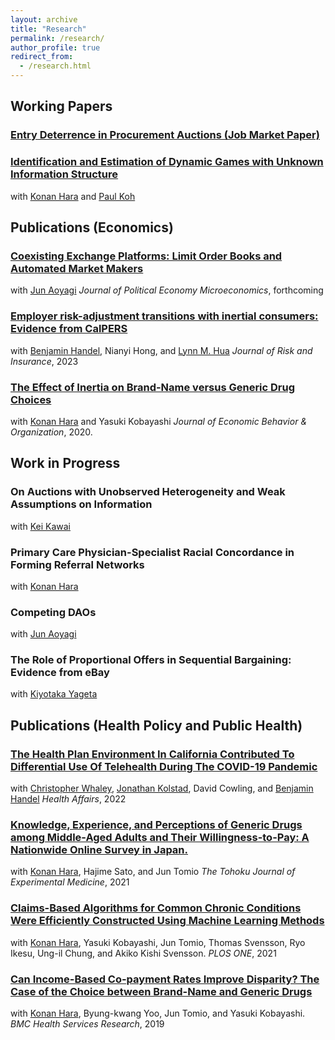 ```yaml
---
layout: archive
title: "Research"
permalink: /research/
author_profile: true
redirect_from: 
  - /research.html
---
```



## Working Papers

### [Entry Deterrence in Procurement Auctions (Job Market Paper)](https://yukiito.github.io/files/Ito_EntryDeterrence.pdf)

### [Identification and Estimation of Dynamic Games with Unknown Information Structure](https://arxiv.org/abs/2205.03706)
with [Konan Hara](https://harakonan.github.io/) and [Paul Koh](https://www.pskoh.com/)

## Publications (Economics)

### [Coexisting Exchange Platforms: Limit Order Books and Automated Market Makers](https://papers.ssrn.com/sol3/papers.cfm?abstract_id=3808755)
with [Jun Aoyagi](https://jun-aoyagi.webnode.page/)
 *Journal of Political Economy Microeconomics*, forthcoming

### [Employer risk-adjustment transitions with inertial consumers: Evidence from CalPERS](https://onlinelibrary.wiley.com/doi/full/10.1111/jori.12417)
with [Benjamin Handel](https://www.benjaminhandel.com/), Nianyi Hong, and [Lynn M. Hua](https://www.lynnmhua.com/)
*Journal of Risk and Insurance*, 2023


### [The Effect of Inertia on Brand-Name versus Generic Drug Choices](https://www.sciencedirect.com/science/article/pii/S0167268119304147?via%3Dihub)
with [Konan Hara](https://harakonan.github.io/) and Yasuki Kobayashi
*Journal of Economic Behavior & Organization*, 2020.

## Work in Progress

### On Auctions with Unobserved Heterogeneity and Weak Assumptions on Information
with [Kei Kawai](http://keikawai.com/)

### Primary Care Physician-Specialist Racial Concordance in Forming Referral Networks
with [Konan Hara](https://harakonan.github.io/)

### Competing DAOs
with [Jun Aoyagi](https://jun-aoyagi.webnode.page/)

### The Role of Proportional Offers in Sequential Bargaining: Evidence from eBay
with [Kiyotaka Yageta](https://sites.google.com/view/kiyotaka-yageta/)

## Publications (Health Policy and Public Health)
### [The Health Plan Environment In California Contributed To Differential Use Of Telehealth During The COVID-19 Pandemic](https://www.healthaffairs.org/doi/full/10.1377/hlthaff.2022.00464)
with [Christopher Whaley](https://vivo.brown.edu/display/cmwhaley), [Jonathan Kolstad](https://www.jkolstad.org/), David Cowling, and [Benjamin Handel](https://www.benjaminhandel.com/)
*Health Affairs*, 2022

### [Knowledge, Experience, and Perceptions of Generic Drugs among Middle-Aged Adults and Their Willingness-to-Pay: A Nationwide Online Survey in Japan.](https://www.jstage.jst.go.jp/article/tjem/255/1/255_9/_article)
with [Konan Hara](https://harakonan.github.io/), Hajime Sato, and Jun Tomio
*The Tohoku Journal of Experimental Medicine*, 2021

### [Claims-Based Algorithms for Common Chronic Conditions Were Efficiently Constructed Using Machine Learning Methods](https://journals.plos.org/plosone/article?id=10.1371/journal.pone.0254394)
with [Konan Hara](https://harakonan.github.io/), Yasuki Kobayashi, Jun Tomio, Thomas Svensson, Ryo Ikesu, Ung-il Chung, and Akiko Kishi Svensson.
*PLOS ONE*, 2021

### [Can Income-Based Co-payment Rates Improve Disparity? The Case of the Choice between Brand-Name and Generic Drugs](https://bmchealthservres.biomedcentral.com/articles/10.1186/s12913-019-4598-8)
with [Konan Hara](https://harakonan.github.io/), Byung-kwang Yoo, Jun Tomio, and Yasuki Kobayashi.
*BMC Health Services Research*, 2019